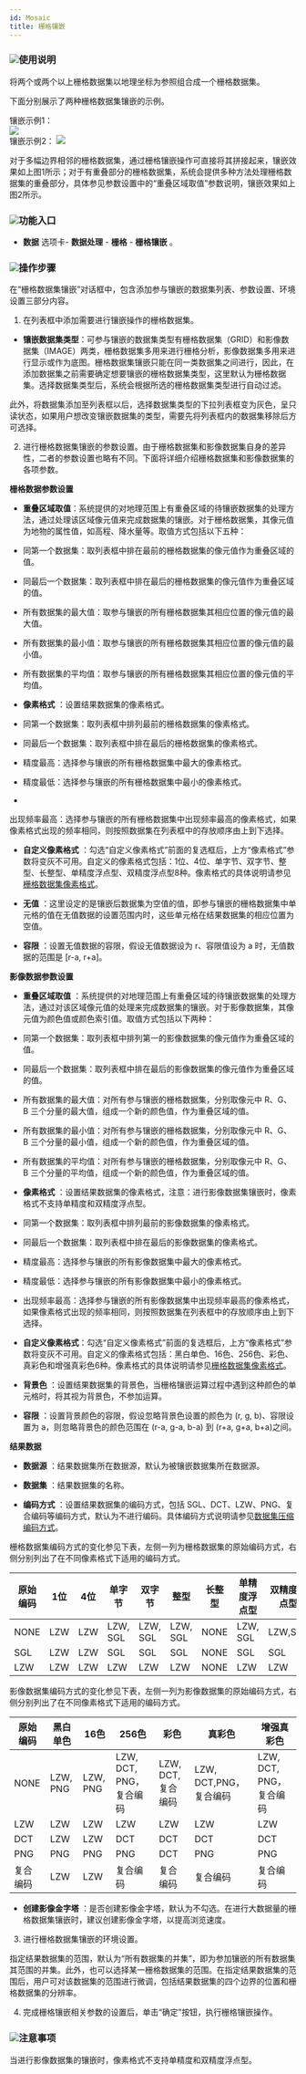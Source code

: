 ```yaml
---
id: Mosaic
title: 栅格镶嵌  
---  
```

### ![](../../img/read.gif)使用说明



将两个或两个以上栅格数据集以地理坐标为参照组合成一个栅格数据集。



下面分别展示了两种栅格数据集镶嵌的示例。


镶嵌示例1：    
![](img/Mosaic3_1.png)    
镶嵌示例2：
![](img/Mosaic3_2.png)  


对于多幅边界相邻的栅格数据集，通过栅格镶嵌操作可直接将其拼接起来，镶嵌效果如上图1所示；对于有重叠部分的栅格数据集，系统会提供多种方法处理栅格数据集的重叠部分，具体参见参数设置中的“重叠区域取值”参数说明，镶嵌效果如上图2所示。

### ![](../../img/read.gif)功能入口

* **数据** 选项卡- **数据处理** - **栅格** - **栅格镶嵌** 。

### ![](../../img/read.gif)操作步骤

在“栅格数据集镶嵌”对话框中，包含添加参与镶嵌的数据集列表、参数设置、环境设置三部分内容。
1. 在列表框中添加需要进行镶嵌操作的栅格数据集。

* **镶嵌数据集类型**：可参与镶嵌的数据集类型有栅格数据集（GRID）和影像数据集（IMAGE）两类，栅格数据集多用来进行栅格分析，影像数据集多用来进行显示或作为底图。栅格数据集镶嵌只能在同一类数据集之间进行，因此，在添加数据集之前需要确定想要镶嵌的栅格数据集类型，这里默认为栅格数据集。选择数据集类型后，系统会根据所选的栅格数据集类型进行自动过滤。

此外，将数据集添加至列表框以后，选择数据集类型的下拉列表框变为灰色，呈只读状态，如果用户想改变镶嵌数据集的类型，需要先将列表框内的数据集移除后方可选择。

2. 进行栅格数据集镶嵌的参数设置。由于栅格数据集和影像数据集自身的差异性，二者的参数设置也略有不同。下面将详细介绍栅格数据集和影像数据集的各项参数。



**栅格数据参数设置**

* **重叠区域取值**：系统提供的对地理范围上有重叠区域的待镶嵌数据集的处理方法，通过处理该区域像元值来完成数据集的镶嵌。对于栅格数据集，其像元值为地物的属性值，如高程、降水量等。取值方式包括以下五种：

* 同第一个数据集：取列表框中排在最前的栅格数据集的像元值作为重叠区域的值。

* 同最后一个数据集：取列表框中排在最后的栅格数据集的像元值作为重叠区域的值。

* 所有数据集的最大值：取参与镶嵌的所有栅格数据集其相应位置的像元值的最大值。

* 所有数据集的最小值：取参与镶嵌的所有栅格数据集其相应位置的像元值的最小值。

* 所有数据集的平均值：取参与镶嵌的所有栅格数据集其相应位置的像元值的平均值。

* **像素格式** ：设置结果数据集的像素格式。

* 同第一个数据集：取列表框中排列最前的栅格数据集的像素格式。

* 同最后一个数据集：取列表框中排在最后的栅格数据集的像素格式。

* 精度最高：选择参与镶嵌的所有栅格数据集中最大的像素格式。

* 精度最低：选择参与镶嵌的所有栅格数据集中最小的像素格式。

*
出现频率最高：选择参与镶嵌的所有栅格数据集中出现频率最高的像素格式，如果像素格式出现的频率相同，则按照数据集在列表框中的存放顺序由上到下选择。

* **自定义像素格式**
：勾选“自定义像素格式”前面的复选框后，上方“像素格式”参数将变灰不可用。自定义的像素格式包括：1位、4位、单字节、双字节、整型、长整型、单精度浮点型、双精度浮点型8种。像素格式的具体说明请参见[栅格数据集像素格式](../../Analyst/VectorRasterConvert/PixelFormat)。

* **无值**
：这里设定的是镶嵌后数据集为空值的值，即参与镶嵌的栅格数据集中单元格的值在无值数据的设置范围内时，这些单元格在结果数据集的相应位置为空值。

* **容限** ：设置无值数据的容限，假设无值数据设为 r、容限值设为 a 时，无值数据的范围是 [r-a, r+a]。



**影像数据参数设置**



* **重叠区域取值**
：系统提供的对地理范围上有重叠区域的待镶嵌数据集的处理方法，通过对该区域像元值的处理来完成数据集的镶嵌。对于影像数据集，其像元值为颜色值或颜色索引值。取值方式包括以下两种：

* 同第一个数据集：取列表框中排列第一的影像数据集的像元值作为重叠区域的值。

* 同最后一个数据集：取列表框中排在最后的影像数据集的像元值作为重叠区域的值。

* 所有数据集的最大值：对所有参与镶嵌的栅格数据集，分别取像元中 R、G、B 三个分量的最大值，组成一个新的颜色值，作为重叠区域的值。

* 所有数据集的最小值：对所有参与镶嵌的栅格数据集，分别取像元中 R、G、B 三个分量的最小值，组成一个新的颜色值，作为重叠区域的值。

* 所有数据集的平均值：对所有参与镶嵌的栅格数据集，分别取像元中 R、G、B 三个分量的平均值，组成一个新的颜色值，作为重叠区域的值。

* **像素格式** ：设置结果数据集的像素格式，注意：进行影像数据集镶嵌时，像素格式不支持单精度和双精度浮点型。

* 同第一个数据集：取列表框中排列最前的影像数据集的像素格式。

* 同最后一个数据集：取列表框中排在最后的影像数据集的像素格式。

* 精度最高：选择参与镶嵌的所有影像数据集中最大的像素格式。

* 精度最低：选择参与镶嵌的所有影像数据集中最小的像素格式。

* 出现频率最高：选择参与镶嵌的所有影像数据集中出现频率最高的像素格式，如果像素格式出现的频率相同，则按照数据集在列表框中的存放顺序由上到下选择。

* **自定义像素格式**：勾选“自定义像素格式”前面的复选框后，上方“像素格式”参数将变灰不可用。自定义的像素格式包括：黑白单色、16色、256色、彩色、真彩色和增强真彩色6种。像素格式的具体说明请参见[栅格数据集像素格式](../../Analyst/VectorRasterConvert/PixelFormat)。

* **背景色** ：设置结果数据集的背景色，当栅格镶嵌运算过程中遇到这种颜色的单元格时，将其视为背景色，不参加运算。

* **容限** ：设置背景颜色的容限，假设忽略背景色设置的颜色为 (r, g, b)、容限设置为 a，则忽略背景色的颜色范围在 (r-a,
g-a, b-a) 到 (r+a, g+a, b+a)之间。



**结果数据**



* **数据源** ：结果数据集所在数据源，默认为被镶嵌数据集所在数据源。

* **数据集** ：结果数据集的名称。

* **编码方式** ：设置结果数据集的编码方式，包括
SGL、DCT、LZW、PNG、复合编码等编码方式，默认为不进行编码。具体编码方式说明请参见[数据集压缩编码方式](../../DataProcessing/DataManagement/EncodeType)。



栅格数据集编码方式的变化参见下表，左侧一列为栅格数据集的原始编码方式，右侧分别列出了在不同像素格式下适用的编码方式。





原始编码 | 1位 | 4位 | 单字节 | 双字节 | 整型 | 长整型 | 单精度浮点型 | 双精度浮点型  
---|--- |--- |--- |--- |--- |--- |---|---
NONE | LZW | LZW | LZW, SGL | LZW, SGL | LZW, SGL | NONE | LZW, SGL | LZW,SGL  
SGL | LZW | LZW | SGL | SGL | SGL | NONE | SGL | SGL  
LZW | LZW | LZW | LZW | LZW | LZW | NONE | LZW | LZW  

影像数据集编码方式的变化参见下表，左侧一列为影像数据集的原始编码方式，右侧分别列出了在不同像素格式下适用的编码方式。



原始编码| 黑白单色 | 16色 | 256色 | 彩色 | 真彩色 | 增强真彩色 
---|--- |--- |--- |--- |--- |---  
NONE | LZW, PNG | LZW, PNG | LZW, DCT, PNG，复合编码 | LZW, DCT, 复合编码 | LZW, DCT,PNG，复合编码 | LZW, DCT, PNG，复合编码  
LZW | LZW | LZW | LZW | LZW | LZW | LZW  
DCT | LZW | LZW | DCT | DCT | DCT | DCT  
PNG | PNG | PNG | PNG | DCT | PNG | PNG  
复合编码 | LZW | LZW | 复合编码 | 复合编码 | 复合编码 | 复合编码    

* **创建影像金字塔** ：是否创建影像金字塔，默认为不勾选。在进行大数据量的栅格数据集镶嵌时，建议创建影像金字塔，以提高浏览速度。

3. 进行栅格数据集镶嵌的环境设置。




指定结果数据集的范围，默认为“所有数据集的并集”，即为参加镶嵌的所有数据集其范围的并集。此外，也可以选择某一栅格数据集的范围。在指定结果数据集的范围后，用户可对该数据集的范围进行微调，包括结果数据集的四个边界的位置和栅格数据集的分辨率。



4. 完成栅格镶嵌相关参数的设置后，单击“确定”按钮，执行栅格镶嵌操作。





### ![](../../img/note.png)注意事项



当进行影像数据集的镶嵌时，像素格式不支持单精度和双精度浮点型。



